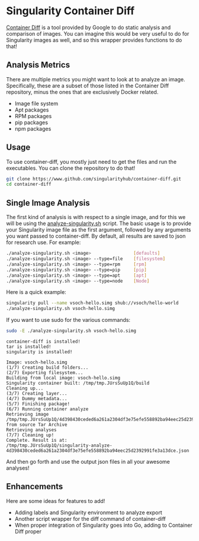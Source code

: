 # Singularity Container Diff

[Container Diff](https://github.com/GoogleContainerTools/container-diff) is a tool provided by Google
to do static analysis and comparison of images. You can imagine this would be very useful to do for Singularity 
images as well, and so this wrapper provides functions to do that!

## Analysis Metrics
There are multiple metrics you might want to look at to analyze an image. 
Specifically, these are a subset of those listed in the Container
Diff repository, minus the ones that are exclusively Docker related.

 - Image file system
 - Apt packages
 - RPM packages
 - pip packages
 - npm packages

## Usage
To use container-diff, you mostly just need to get the files and run the executables. You can clone the repository to do that!

```bash
git clone https://www.github.com/singularityhub/container-diff.git
cd container-diff
```

## Single Image Analysis

The first kind of analysis is with respect to a single image, and for this we will be using
the [analyze-singularity.sh](analyze-singularity.sh) script. The basic usage is to provide your
Singularity image file as the first argument, followed by any arguments you want passed to container-diff.
By default, all results are saved to json for research use. For example:

```bash
./analyze-singularity.sh <image>                [defaults]
./analyze-singularity.sh <image> --type=file    [filesystem]
./analyze-singularity.sh <image> --type=rpm     [rpm]
./analyze-singularity.sh <image> --type=pip     [pip]
./analyze-singularity.sh <image> --type=apt     [apt]
./analyze-singularity.sh <image> --type=node    [Node]
```

Here is a quick example:

```bash
singularity pull --name vsoch-hello.simg shub://vsoch/hello-world
./analyze-singularity.sh vsoch-hello.simg
```

If you want to use sudo for the various commands:

```bash
sudo -E ./analyze-singularity.sh vsoch-hello.simg
```
```
container-diff is installed!
tar is installed!
singularity is installed!

Image: vsoch-hello.simg
(1/7) Creating build folders...
(2/7) Exporting filesystem...
Building from local image: vsoch-hello.simg
Singularity container built: /tmp/tmp.JUrsSuUp1Q/build
Cleaning up...
(3/7) Creating layer...
(4/7) Dummy metadata...
(5/7) Finishing package!
(6/7) Running container analyze
Retrieving image /tmp/tmp.JUrsSuUp1Q/4d398430ceded6a261a2304df3e75efe558892ba94eec25d2392991fe3a13dce.tar from source Tar Archive
Retrieving analyses
(7/7) Cleaning up!
Complete. Result is at:
/tmp/tmp.JUrsSuUp1Q/singularity-analyze-4d398430ceded6a261a2304df3e75efe558892ba94eec25d2392991fe3a13dce.json
```

And then go forth and use the output json files in all your awesome analyses!

## Enhancements
Here are some ideas for features to add!

 - Adding labels and Singularity environment to analyze export
 - Another script wrapper for the diff command of container-diff
 - When proper integration of Singularity goes into Go, adding to Container Diff proper
